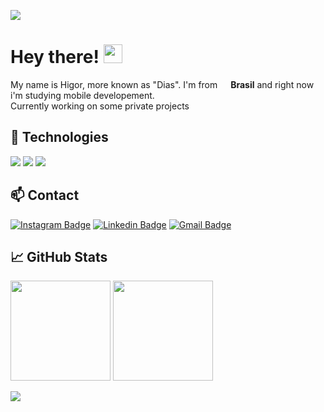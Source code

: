 ![](https://komarev.com/ghpvc/?username=higordiasz&color=red)

<!-- More info, tips and tricks for making GitHub Profile README can be found in my article at https://towardsdatascience.com/build-a-stunning-readme-for-your-github-profile-9b80434fe5d7 -->

# Hey there! <img src="https://raw.githubusercontent.com/MartinHeinz/MartinHeinz/master/wave.gif" width="30px">

My name is Higor, more known as "Dias". I'm from <img src="https://image.flaticon.com/icons/png/512/197/197386.png" width="13"/> <b>Brasil</b> and right now i'm studying mobile developement. <br>
Currently working on some private projects

## 🔧 Technologies
![](https://img.shields.io/badge/Code-VisualStudioCode-informational?style=flat&logo=visual-studio-code&logoColor=white&color=red)
![](https://img.shields.io/badge/Code-JavaScript-informational?style=flat&logo=javascript&logoColor=white&color=red)
![](https://img.shields.io/badge/Environment-NodeJS-informational?style=flat&logo=node.js&logoColor=white&color=red)

## 📫 Contact
[![Instagram Badge](https://img.shields.io/badge/-@higordiasz-informational?style=flat&logo=instagram&logoColor=white&color=red&link=https://www.instagram.com/higordiasz/)](https://www.instagram.com/higordiasz/) 
[![Linkedin Badge](https://img.shields.io/badge/-Higor%20Dias-informational?style=flat&logo=Linkedin&logoColor=white&color=red&link=https://www.linkedin.com/in/higordiasz/)](https://www.linkedin.com/in/higordiasz/) 
[![Gmail Badge](https://img.shields.io/badge/-higordiaszuqueto@gmail.com-informational?style=flat&logo=Gmail&logoColor=white&color=red&link=mailto:higordiaszuqueto@gmail.com)](mailto:higordiaszuqueto@gmail.com)

## &#x1f4c8; GitHub Stats
<img height="160" src="https://github-readme-stats.vercel.app/api?username=higordiasz&show_icons=true"> <img height="160" src="https://github-readme-stats.vercel.app/api/top-langs/?username=higordiasz&langs_count=5&layout=compact">

<img style="margin-left: auto;margin-right: auto;" heicht="160" src="http://github-readme-streak-stats.herokuapp.com?user=higordiasz&theme=great-gatsby&hide_border=true&date_format=j%20M%5B%20Y%5D">
